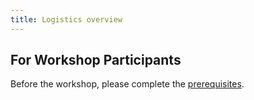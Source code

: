 ```yaml
---
title: Logistics overview
---
```


## For Workshop Participants

Before the workshop, please complete the [prerequisites](https://nasa-openscapes.github.io/2021-Cloud-Workshop-AGU/logistics/prerequisites.html#prerequisites).


